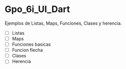 # Gpo_6i_UI_Dart
Ejemplos de Listas, Maps, Funciones, Clases y herencia.
- [ ] Listas
- [ ] Maps
- [ ] Funciones basicas
- [ ] Funcion flecha
- [ ] Clases
- [ ] Herencia
